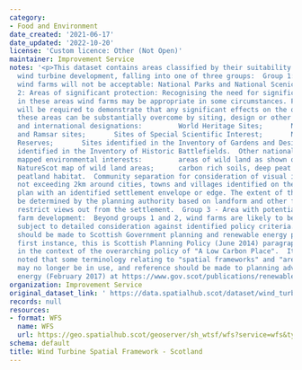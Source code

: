 ```yaml
---
category:
- Food and Environment
date_created: '2021-06-17'
date_updated: '2022-10-20'
license: 'Custom licence: Other (Not Open)'
maintainer: Improvement Service
notes: '<p>This dataset contains areas classified by their suitability for onshore
  wind turbine development, falling into one of three groups:  Group 1: Areas where
  wind farms will not be acceptable: National Parks and National Scenic Areas  Group
  2: Areas of significant protection: Recognising the need for significant protection,
  in these areas wind farms may be appropriate in some circumstances. Further consideration
  will be required to demonstrate that any significant effects on the qualities of
  these areas can be substantially overcome by siting, design or other mitigation.  National
  and international designations:         World Heritage Sites;       Natura 2000
  and Ramsar sites;       Sites of Special Scientific Interest;       National Nature
  Reserves;       Sites identified in the Inventory of Gardens and Designed Landscapes;       Sites
  identified in the Inventory of Historic Battlefields.  Other nationally important
  mapped environmental interests:         areas of wild land as shown on the 2014
  NatureScot map of wild land areas;      carbon rich soils, deep peat and priority
  peatland habitat.  Community separation for consideration of visual impact: an area
  not exceeding 2km around cities, towns and villages identified on the local development
  plan with an identified settlement envelope or edge. The extent of the area will
  be determined by the planning authority based on landform and other features which
  restrict views out from the settlement.  Group 3 - Area with potential for wind
  farm development:  Beyond groups 1 and 2, wind farms are likely to be acceptable,
  subject to detailed consideration against identified policy criteria. Reference
  should be made to Scottish Government planning and renewable energy policy. In the
  first instance, this is Scottish Planning Policy (June 2014) paragraphs 161 to 174,
  in the context of the overarching policy of "A Low Carbon Place".  It should be
  noted that some terminology relating to "spatial frameworks" and "areas of search"
  may no longer be in use, and reference should be made to planning advice on renewable
  energy (February 2017) at https://www.gov.scot/publications/renewables-planning-advice-index/</p>'
organization: Improvement Service
original_dataset_link: ' https://data.spatialhub.scot/dataset/wind_turbine_spatial_framework-is'
records: null
resources:
- format: WFS
  name: WFS
  url: https://geo.spatialhub.scot/geoserver/sh_wtsf/wfs?service=wfs&typeName=sh_wtsf:pub_wtsf
schema: default
title: Wind Turbine Spatial Framework - Scotland
---
```

